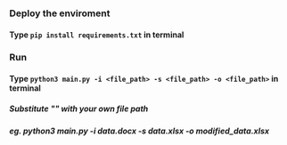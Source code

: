 ### Deploy the enviroment
#### Type `pip install requirements.txt` in terminal
### Run
#### Type `python3 main.py -i <file_path> -s <file_path> -o <file_path>` in terminal
##### Substitute "<filepath>" with your own file path 
##### eg. python3 main.py -i data.docx -s data.xlsx -o modified_data.xlsx